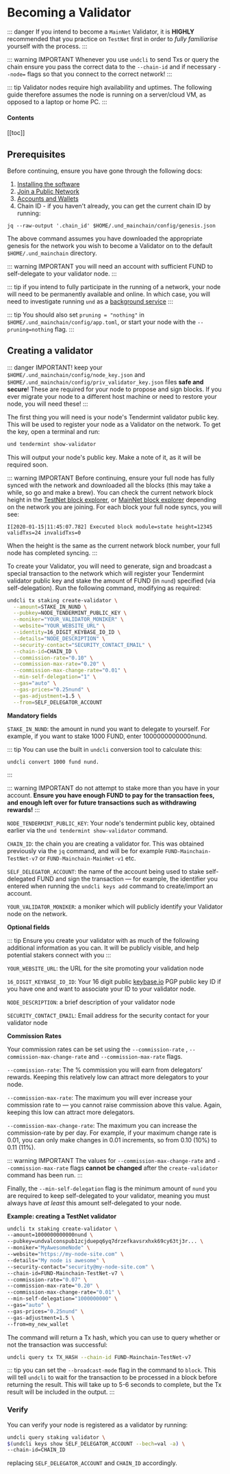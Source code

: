 # Becoming a Validator

::: danger
If you intend to become a `MainNet` Validator, it is **HIGHLY** recommended that you practice on `TestNet` first in order to _fully familiarise_ yourself with the process.
:::

::: warning IMPORTANT
Whenever you use `undcli` to send Txs or query the chain ensure you pass the correct data to the `--chain-id` and if necessary `--node=` flags so that you connect to the correct network!
:::

::: tip
Validator nodes require high availability and uptimes. The following guide therefore assumes the node is running on a server/cloud VM, as opposed to a laptop or home PC.
:::

#### Contents

[[toc]]

## Prerequisites

Before continuing, ensure you have gone through the following docs:

1. [Installing the software](../software/installation.md)
2. [Join a Public Network](join-network.md)
3. [Accounts and Wallets](../software/accounts-wallets.md)
4. Chain ID - if you haven't already, you can get the current chain ID by running:

```
jq --raw-output '.chain_id' $HOME/.und_mainchain/config/genesis.json
```

The above command assumes you have downloaded the appropriate genesis for the network you wish to become a Validator on to the default `$HOME/.und_mainchain` directory.

::: warning IMPORTANT
you will need an account with sufficient FUND to self-delegate to your validator node.
:::

::: tip
if you intend to fully participate in the running of a network, your node will need to be permanently available and online. In which case, you will need to investigate running `und` as a [background service](run-und-as-service.md)
:::

::: tip
You should also set `pruning = "nothing"` in `$HOME/.und_mainchain/config/app.toml`, or start your node with the `--pruning=nothing` flag.
:::

## Creating a validator

::: danger IMPORTANT!
keep your `$HOME/.und_mainchain/config/node_key.json` and `$HOME/.und_mainchain/config/priv_validator_key.json` files **safe and secure**! These are required for your node to propose and sign blocks. If you ever migrate your node to a different host machine or need to restore your node, you will need these!
:::

The first thing you will need is your node's Tendermint validator public key. This will be used to register your node as a Validator on the network. To get the key, open a terminal and run:

```bash
und tendermint show-validator
```
This will output your node's public key. Make a note of it, as it will be required soon.

::: warning IMPORTANT
Before continuing, ensure your full node has fully synced with the network and downloaded all the blocks (this may take a while, so go and make a brew). You can check the current network block height in the [TestNet block explorer](https://explorer-testnet.unification.io), or [MainNet block explorer](https://explorer.unification.io) depending on the network you are joining. For each block your full node syncs, you will see:

`I[2020-01-15|11:45:07.782] Executed block module=state height=12345 validTxs=24 invalidTxs=0`

When the height is the same as the current network block number, your full node has completed syncing.
:::

To create your Validator, you will need to generate, sign and broadcast a special transaction to the network which will register your Tendermint validator public key and stake the amount of FUND (in `nund`) specified (via self-delegation). Run the following command, modifying as required:

```bash
undcli tx staking create-validator \
  --amount=STAKE_IN_NUND \
  --pubkey=NODE_TENDERMINT_PUBLIC_KEY \
  --moniker="YOUR_VALIDATOR_MONIKER" \
  --website="YOUR_WEBSITE_URL" \
  --identity=16_DIGIT_KEYBASE_IO_ID \
  --details="NODE_DESCRIPTION" \
  --security-contact="SECURITY_CONTACT_EMAIL" \
  --chain-id=CHAIN_ID \
  --commission-rate="0.10" \
  --commission-max-rate="0.20" \
  --commission-max-change-rate="0.01" \
  --min-self-delegation="1" \
  --gas="auto" \
  --gas-prices="0.25nund" \
  --gas-adjustment=1.5 \
  --from=SELF_DELEGATOR_ACCOUNT
```

**Mandatory fields**

`STAKE_IN_NUND`: the amount in nund you want to delegate to yourself. For example, if you want to stake 1000 FUND, enter 1000000000000nund.

::: tip
You can use the built in `undcli` conversion tool to calculate this:

```
undcli convert 1000 fund nund.
```
:::

::: warning IMPORTANT
do not attempt to stake more than you have in your account. **Ensure you have enough FUND to pay for the transaction fees, and enough left over for future transactions such as withdrawing rewards!**
:::

`NODE_TENDERMINT_PUBLIC_KEY`: Your node's tendermint public key, obtained earlier via the `und tendermint show-validator` command.

`CHAIN_ID`: the chain you are creating a validator for. This was obtained previously via the `jq` command, and will be for example `FUND-Mainchain-TestNet-v7` or `FUND-Mainchain-MainNet-v1` etc.

`SELF_DELEGATOR_ACCOUNT`: the name of the account being used to stake self-delegated FUND and sign the transaction — for example, the identifier you entered when running the `undcli keys add` command to create/import an account.

`YOUR_VALIDATOR_MONIKER`: a moniker which will publicly identify your Validator node on the network.

**Optional fields**

::: tip
Ensure you create your validator with as much of the following additional information as you can. It will be publicly visible, and help potential stakers connect with you
:::

`YOUR_WEBSITE_URL`: the URL for the site promoting your validation node

`16_DIGIT_KEYBASE_IO_ID`: Your 16 digit public [keybase.io](https://keybase.io) PGP public key ID if you have one and want to associate your ID to your validator node.

`NODE_DESCRIPTION`: a brief description of your validator node

`SECURITY_CONTACT_EMAIL`: Email address for the security contact for your validator node

**Commission Rates**

Your commission rates can be set using the `--commission-rate` , `--commission-max-change-rate` and `--commission-max-rate` flags.

`--commission-rate`: The % commission you will earn from delegators’ rewards. Keeping this relatively low can attract more delegators to your node.

`--commission-max-rate`: The maximum you will ever increase your commission rate to — you cannot raise commission above this value. Again, keeping this low can attract more delegators.

`--commission-max-change-rate`: The maximum you can increase the commission-rate by per day. For example, if your maximum change rate is 0.01, you can only make changes in 0.01 increments, so from 0.10 (10%) to 0.11 (11%).

::: warning IMPORTANT
The values for `--commission-max-change-rate` and `--commission-max-rate` flags **cannot be changed** after the `create-validator` command has been run.
:::

Finally, the `--min-self-delegation` flag is the minimum amount of `nund` you are required to keep self-delegated to your validator, meaning you must always have _at least_ this amount self-delegated to your node.

**Example: creating a TestNet validator**

```bash
undcli tx staking create-validator \
--amount=1000000000000nund \
--pubkey=undvalconspub1zcjduepq6yq7drzefkavsrxhxk69cy63tj3r... \
--moniker="MyAwesomeNode" \
--website="https://my-node-site.com" \
--details="My node is awesome" \
--security-contact="security@my-node-site.com" \
--chain-id=FUND-Mainchain-TestNet-v7 \
--commission-rate="0.07" \
--commission-max-rate="0.20" \
--commission-max-change-rate="0.01" \
--min-self-delegation="1000000000" \
--gas="auto" \
--gas-prices="0.25nund" \
--gas-adjustment=1.5 \
--from=my_new_wallet
```

The command will return a Tx hash, which you can use to query whether or not the transaction was successful:

```bash
undcli query tx TX_HASH --chain-id FUND-Mainchain-TestNet-v7
```

::: tip
you can set the `--broadcast-mode` flag in the command to `block`. This will tell `undcli` to wait for the transaction to be processed in a block before returning the result. This will take up to 5-6 seconds to complete, but the Tx result will be included in the output.
:::

### Verify

You can verify your node is registered as a validator by running:

```bash
undcli query staking validator \
$(undcli keys show SELF_DELEGATOR_ACCOUNT --bech=val -a) \
--chain-id=CHAIN_ID
```

replacing `SELF_DELEGATOR_ACCOUNT` and `CHAIN_ID` accordingly.
